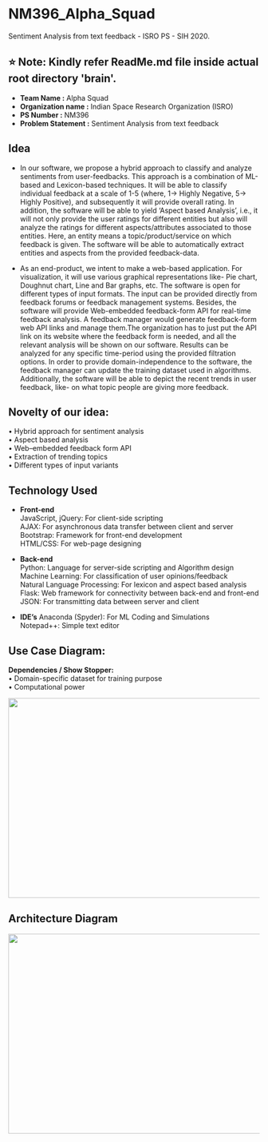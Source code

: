 # NM396_Alpha_Squad
Sentiment Analysis from text feedback - ISRO PS - SIH 2020.

## :star: Note: Kindly refer ReadMe.md file inside actual root directory **'brain'**.

* __Team Name :__ Alpha Squad
* __Organization name :__ Indian Space Research Organization (ISRO)
* __PS Number :__ NM396
* __Problem Statement :__ Sentiment Analysis from text feedback

## Idea   
* In our software, we propose a hybrid approach to classify and analyze sentiments from user-feedbacks. This approach is a combination of ML-based and Lexicon-based techniques. It will be able to classify individual feedback at a scale of 1-5 (where, 1-> Highly Negative, 5-> Highly Positive), and subsequently it will provide overall rating. In addition, the software will be able to yield ‘Aspect based Analysis’, i.e., it will not only provide the user ratings for different entities but also will analyze the ratings for different aspects/attributes associated to those entities. Here, an entity means a topic/product/service on which feedback is given. The software will be able to automatically extract entities and aspects from the provided feedback-data.  

* As an end-product, we intent to make a web-based application. For visualization, it will use various graphical representations like- Pie chart, Doughnut chart, Line and Bar graphs, etc. The software is open for different types of input formats. The input can be provided directly from feedback forums or feedback management systems. Besides, the software will provide Web-embedded feedback-form API for real-time feedback analysis. A feedback manager would generate feedback-form web API links and manage them.The organization has to just put the API link on its website where the feedback form is needed, and all the relevant analysis will be shown on our software. Results can be analyzed for any specific time-period using the provided filtration options. In order to provide domain-independence to the software, the feedback manager can update the training dataset used in algorithms. Additionally, the software will be able to depict the recent trends in user feedback, like- on what topic people are giving more feedback.

## Novelty of our idea:  
• Hybrid approach for sentiment analysis  
• Aspect based analysis  
• Web–embedded feedback form API  
• Extraction of trending topics  
• Different types of input variants  

## Technology Used    
* __Front-end__  
JavaScript, jQuery: For client-side scripting  
AJAX: For asynchronous data transfer between client and server  
Bootstrap: Framework for front-end development  
HTML/CSS: For web-page designing   

* __Back-end__  
Python: Language for server-side scripting and Algorithm design  
Machine Learning: For classification of user opinions/feedback  
Natural Language Processing: For lexicon and aspect based analysis  
Flask: Web framework for connectivity between back-end and front-end  
JSON: For transmitting data between server and client  

* __IDE’s__
Anaconda (Spyder): For ML Coding and Simulations  
Notepad++: Simple text editor  

## Use Case Diagram:
__Dependencies / Show Stopper:__  
• Domain-specific dataset for training purpose  
• Computational power  

<p align="center"><img src="https://github.com/kr-praveen/NM396_Alpha_Squad/blob/development1/readme_img/use%20case.png" width="700" height="400"></p>

## Architecture Diagram  
<p align="center"><img src="https://github.com/kr-praveen/NM396_Alpha_Squad/blob/development1/readme_img/architecture%20diag.png" width="700" height="400"></p>
